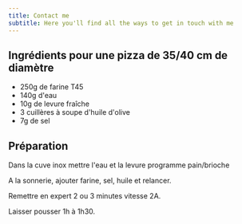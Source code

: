 ```yaml
---
title: Contact me
subtitle: Here you'll find all the ways to get in touch with me
---
```


## Ingrédients pour une pizza de 35/40 cm de diamètre

- 250g de farine T45
- 140g d'eau
- 10g de levure fraîche
- 3 cuillères à soupe d'huile d'olive
- 7g de sel

## Préparation

Dans la cuve inox mettre l'eau et la levure programme pain/brioche

A la sonnerie, ajouter farine, sel, huile et relancer.

Remettre en expert 2 ou 3 minutes vitesse 2A.

Laisser pousser 1h à 1h30.
